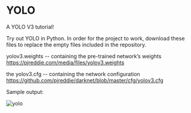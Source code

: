 # YOLO
 A YOLO V3 tutorial!

Try out YOLO in Python.  In order for the project to work, download these files to replace the empty files included in the repository.

yolov3.weights -- containing the pre-trained network’s weights
https://pjreddie.com/media/files/yolov3.weights

the yolov3.cfg -- containing the network configuration
https://github.com/pjreddie/darknet/blob/master/cfg/yolov3.cfg

Sample output:

![yolo](https://user-images.githubusercontent.com/74695555/108617567-c2006980-73d4-11eb-84d7-cbfde79c7ac7.png)
